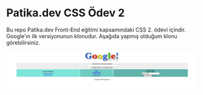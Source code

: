 # Patika.dev CSS Ödev 2

Bu repo Patika.dev Front-End eğitimi kapsamındaki CSS 2. ödevi içindir. Google'ın ilk versiyonunun klonudur. Aşağıda yapmış olduğum klonu görebilirsiniz.

![Google klon](img/ss.png)
